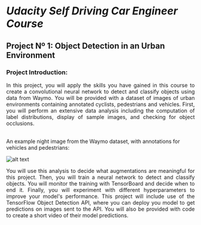 # *Udacity Self Driving Car Engineer Course*
## **Project Nº 1: Object Detection in an Urban Environment**

### **Project Introduction:**
<div style="text-align: justify"> In this project, you will apply the skills you have gained in this course to create a convolutional neural network to detect and classify objects using data from Waymo. You will be provided with a dataset of images of urban environments containing annotated cyclists, pedestrians and vehicles.
First, you will perform an extensive data analysis including the computation of label distributions, display of sample images, and checking for object occlusions. </div> <br />

An example night image from the Waymo dataset, with annotations for vehicles and pedestrians: <br />

![alt text](https://github.com/HomeBrain-ARG/SDCE_Object-Detection-in-an-Urban-Environment/blob/main/Graphics/01_Grafico.png "An example night image from the Waymo dataset, with annotations for vehicles and pedestrians.")

<div style="text-align: justify"> You will use this analysis to decide what augmentations are meaningful for this project. Then, you will train a neural network to detect and classify objects.
You will monitor the training with TensorBoard and decide when to end it. Finally, you will experiment with different hyperparameters to improve your model's performance.
This project will include use of the TensorFlow Object Detection API, where you can deploy you model to get predictions on images sent to the API. You will also be provided with code to create a short video of their model predictions. </div> <br />








